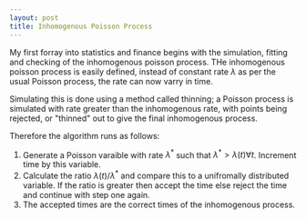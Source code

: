 ```yaml
---
layout: post
title: Inhomogenous Poisson Process
---
```


My first forray into statistics and finance begins with the simulation, fitting and checking of the inhomogenous poisson process.
THe inhomogenous poisson process is easily defined, instead of constant rate $\lambda$ as per the usual Poisson process, the rate can now varry in time. 

Simulating this is done using a method called thinning; a Poisson process is simulated with rate greater than the inhomogenous rate, with points being rejected, or "thinned" out to give the final inhomogenous process. 

Therefore the algorithm runs as follows: 
1. Generate a Poisson varaible with rate $\lambda ^*$ such that $\lambda ^* > \lambda (t) \forall t$. Increment time by this variable. 
2. Calculate the ratio $\lambda (t) / \lambda ^*$ and compare this to a unifromally distributed variable. If the ratio is greater then accept the time else reject the time and continue with step one again. 
3. The accepted times are the correct times of the inhomogenous process. 

 

